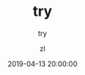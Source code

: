 ---
layout:     post
title:      "try"
subtitle:   "try"
date:       2019-04-13 20:00:00
author:     "zl"
header-img: "img/post-bg-2019.jpg"
tags:
    - 杂七杂八
---
